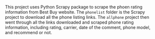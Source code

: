 This project uses Python Scrapy package to scrape the phoen rating information from Best Buy website. The `phonelist` folder is the Scrapy project to download all the phone listing links. The `allphone` project then went through all the links downloaded and scraped phone rating information, including rating, carrier, date of the comment, phone model, and recommend or not.